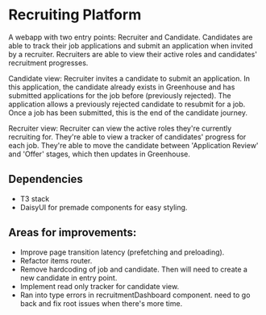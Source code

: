 # Recruiting Platform

A webapp with two entry points: Recruiter and Candidate. Candidates are able to track their job applications and submit an application when invited by a recruiter. Recruiters are able to view their active roles and candidates' recruitment progresses.

Candidate view: Recruiter invites a candidate to submit an application. In this application, the candidate already exists in Greenhouse and has submitted applications for the job before (previously rejected). The application allows a previously rejected candidate to resubmit for a job. Once a job has been submitted, this is the end of the candidate journey.

Recruiter view: Recruiter can view the active roles they're currently recruiting for. They're able to view a tracker of candidates' progress for each job. They're able to move the candidate between 'Application Review' and 'Offer' stages, which then updates in Greenhouse. 

## Dependencies

- T3 stack
- DaisyUI for premade components for easy styling. 

## Areas for improvements:
- Improve page transition latency (prefetching and preloading). 
- Refactor items router.
- Remove hardcoding of job and candidate. Then will need to create a new candidate in entry point. 
- Implement read only tracker for candidate view. 
- Ran into type errors in recruitmentDashboard component. need to go back and fix root issues when there's more time. 

